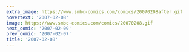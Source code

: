 ```yaml
---
extra_image: https://www.smbc-comics.com/comics/20070208after.gif
hovertext: '2007-02-08'
image: https://www.smbc-comics.com/comics/20070208.gif
next_comic: '2007-02-09'
prev_comic: '2007-02-07'
title: '2007-02-08'
---
```


